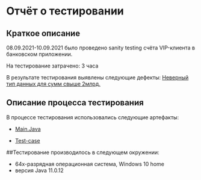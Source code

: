 # Отчёт о тестировании <Money Transfer>

## Краткое описание

08.09.2021-10.09.2021 было проведено sanity testing счёта VIP-клиента в банковском приложении.

На тестирование затрачено: 3 часа

В результате тестирования выявлены следующие дефекты:
[Неверный тип данных для сумм свыше 2млрд.](https://github.com/Liubov-Kornilova/Java-1.1-int/issues/1)

## Описание процесса тестирования

В процессе тестирования использовались следующие артефакты:

* [Main.Java](https://github.com/Liubov-Kornilova/Money-Transfer/blob/master/src/Main.java)

* [Test-case](https://github.com/Liubov-Kornilova/Money-Transfer/blob/master/src/Test-case.md)

##Тестирование производилось в следующем окружении:
* 64х-разрядная операционная система, Windows 10 home
* версия Java 11.0.12